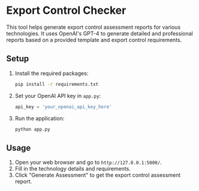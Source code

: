 # Export Control Checker

This tool helps generate export control assessment reports for various technologies. It uses OpenAI's GPT-4 to generate detailed and professional reports based on a provided template and export control requirements.

## Setup

1. Install the required packages:
    ```bash
    pip install -r requirements.txt
    ```

2. Set your OpenAI API key in `app.py`:
    ```python
    api_key = 'your_openai_api_key_here'
    ```

3. Run the application:
    ```bash
    python app.py
    ```

## Usage

1. Open your web browser and go to `http://127.0.0.1:5000/`.
2. Fill in the technology details and requirements.
3. Click "Generate Assessment" to get the export control assessment report.
